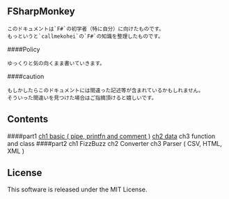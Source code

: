 FSharpMonkey
---
```
このドキュメントは`F#`の初学者（特に自分）に向けたものです。  
もっというと`callmekohei`の`F#`の知識を整理したものです。
```

####Policy
```
ゆっくりと気の向くまま書いていきます。
```

####caution
```
もしかしたらこのドキュメントには間違った記述等が含まれているかもしれません。  
そういった間違いを見つけた場合はご指摘頂けると嬉しいです。
```

Contents
---
####part1
[ch1 basic ( pipe, printfn and comment )](./part1/ch1_Basic3.md)
[ch2 data](./part1/ch2_data.md)
ch3 function and class
####part2
ch1 FizzBuzz
ch2 Converter
ch3 Parser ( CSV, HTML, XML )

License
---
This software is released under the MIT License.
